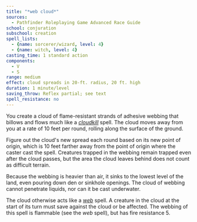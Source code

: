 ```yaml
---
title: "*web cloud*"
sources:
  - Pathfinder Roleplaying Game Advanced Race Guide
school: conjuration
subschool: creation
spell_lists:
  - {name: sorcerer/wizard, level: 4}
  - {name: witch, level: 4}
casting_time: 1 standard action
components:
  - V
  - S
range: medium
effect: cloud spreads in 20-ft. radius, 20 ft. high
duration: 1 minute/level
saving_throw: Reflex partial; see text
spell_resistance: no
---
```


You create a cloud of flame-resistant strands of adhesive webbing that billows and flows much like a [*cloudkill*](/spells/cloudkill/) spell. The cloud moves away from you at a rate of 10 feet per round, rolling along the surface of the ground.

Figure out the cloud's new spread each round based on its new point of origin, which is 10 feet farther away from the point of origin where the caster cast the spell. Creatures trapped in the webbing remain trapped even after the cloud passes, but the area the cloud leaves behind does not count as difficult terrain.

Because the webbing is heavier than air, it sinks to the lowest level of the land, even pouring down den or sinkhole openings. The cloud of webbing cannot penetrate liquids, nor can it be cast underwater.

The cloud otherwise acts like a [*web*](/spells/web/) spell. A creature in the cloud at the start of its turn must save against the cloud or be affected. The webbing of this spell is flammable (see the *web* spell), but has fire resistance 5.
